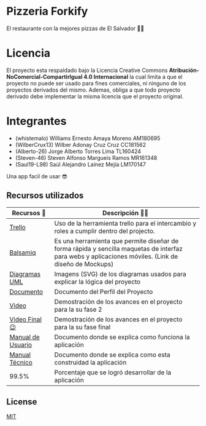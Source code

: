 # Pizzeria Forkify

El restaurante con la mejores pizzas de El Salvador 🍷🧐

# Licencia

El proyecto esta respaldado bajo la Licencia Creative Commons **Atribución-NoComercial-CompartirIgual 4.0 Internacional** la cual limita a que el proyecto no puede ser usado para fines comerciales, ni ninguno de los proyectos derivados del mismo. Ademas, obliga a que todo proyecto derivado debe implementar la misma licencia que el proyecto original.

# Integrantes

- (whistemalo) Williams Ernesto Amaya Moreno AM180695
- (WilberCrux13) Wilber Adonay Cruz Cruz CC181562
- (Alberto-26) Jorge Alberto Torres Lima TL160424
- (Steven-46) Steven Alfonso Margueis Ramos MR161348
- (Saul19-L98) Saúl Alejandro Laínez Mejía LM170147

Una app facil de usar 😎

## Recursos utilizados

| Recursos 🙌                                                                                                    | Descripción 🤯🧐                                                                                                                                     |
| -------------------------------------------------------------------------------------------------------------- | ---------------------------------------------------------------------------------------------------------------------------------------------------- |
| [Trello](https://trello.com/invite/b/HBamUX8F/96eeec3ba51ce49228dc7f1e62d131f1/segunda-fase-forkify) | Uso de la herramienta trello para el intercambio y roles a cumplir dentro del projecto.                                                              |
| [Balsamiq](https://drive.google.com/file/d/1Q-SmyAOzW18pL6Ixb_gcWW_Xi2wQJxYG/view?usp=sharing)                 | Es una herramienta que permite diseñar de forma rápida y sencilla maquetas de interfaz para webs y aplicaciones móviles. (Link de diseño de Mockups) |
| [Diagramas UML](https://drive.google.com/drive/folders/1fH_PypQYacHc58zRJ-O6W_28CZ6X_jsv?usp=sharing)          | Imagens (SVG) de los diagramas usados para explicar la lógica del proyecto                                                                           |
| [Documento](https://drive.google.com/drive/folders/1oPw7S_f2xIWM5oypwp4MbGWzeKtxSflE?usp=sharing)              | Documento del Perfil del Proyecto                                                                                                                    |
| [Video](https://www.youtube.com/watch?v=dsGWS0IPnko)              | Demostración de los avances en el proyecto para la su fase 2                                                                                                                    |
| [Video Final 😉](https://www.youtube.com/watch?v=WPRyYHykwjg)              | Demostración de los avances en el proyecto para la su fase final                                                                                                                    |
| [Manual de Usuario](https://drive.google.com/file/d/14UkhpR7vt9pZL6oXKvxOvLoeuN0YnLGK/view)              | Documento donde se explica como funciona la aplicación                                                                                                                    |
| [Manual Técnico](https://drive.google.com/file/d/1CeaurZdrGC9Ljq6UUPXA74ZcLNIUBt1j/view)              | Documento donde se explica como esta construidad la aplicación                                                                                                                   |
| 99.5%              | Porcentaje que se logró desarrollar de la aplicación                                                                                                                   |



## License

[MIT](https://choosealicense.com/licenses/mit/)
